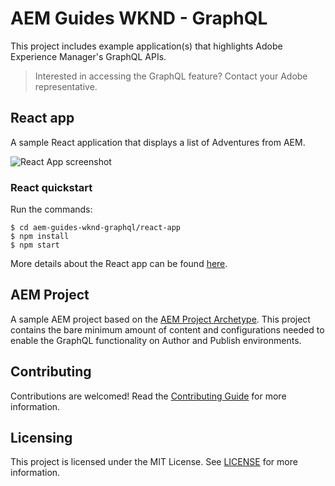 # AEM Guides WKND - GraphQL

This project includes example application(s) that highlights Adobe Experience Manager's GraphQL APIs.

> Interested in accessing the GraphQL feature? Contact your Adobe representative.

## React app

A sample React application that displays a list of Adventures from AEM.

![React App screenshot](react-app/docs/react-screenshot.png)

### React quickstart

Run the commands:

```
$ cd aem-guides-wknd-graphql/react-app
$ npm install
$ npm start
```

More details about the React app can be found [here](./react-app).

## AEM Project

A sample AEM project based on the [AEM Project Archetype](https://github.com/adobe/aem-project-archetype). This project contains the bare minimum amount of content and configurations needed to enable the GraphQL functionality on Author and Publish environments.

## Contributing

Contributions are welcomed! Read the [Contributing Guide](./.github/CONTRIBUTING.md) for more information.

## Licensing

This project is licensed under the MIT License. See [LICENSE](LICENSE) for more information.